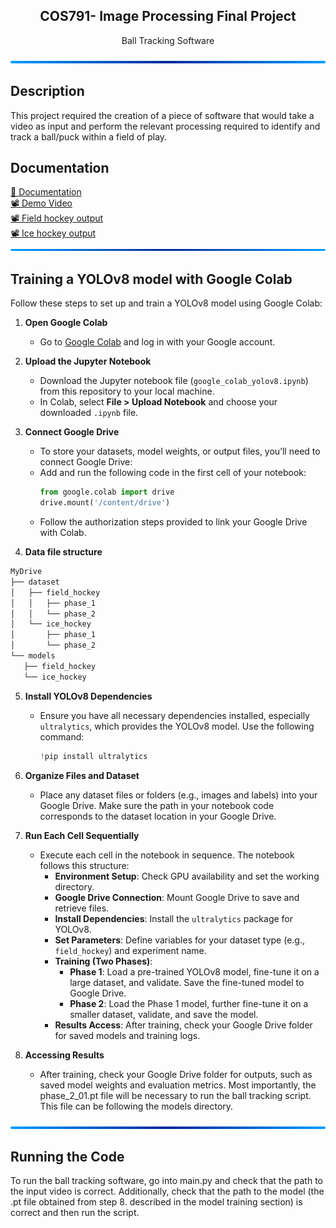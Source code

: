 <h2 align ='center'> COS791- Image Processing Final Project </h3>
<p align = 'center'>Ball Tracking Software</p>


<img src="readme_resources/bar.png" alt="Alt text" title="bar">

## Description

This project required the creation of a piece of software that would take a video as input and perform the relevant processing required to identify and track a ball/puck within a field of play.
## Documentation
<div><a href="https://www.overleaf.com/read/mbbcfmpmfktc#854a0b">🧾 Documentation</a></div>
<div><a href="https://drive.google.com/file/d/1jkOIvxXDZvI2KDQqlkBXQ5gFo0clQ3yN/view?usp=sharing">📽️ Demo Video </a></div>
<div><a href="https://drive.google.com/file/d/1436jDJVtvuZ7ax8HtKpQHgg4jj8iuI-a/view?usp=sharing">📽️ Field hockey output </a></div>
<div><a href="https://drive.google.com/file/d/17OrBAij6Sdn6PP3A0mAU9h2LzvllaKpw/view?usp=sharing">📽️ Ice hockey output </a></div>

<img src="readme_resources/bar.png" alt="Alt text" title="bar">


## Training a YOLOv8 model with Google Colab

Follow these steps to set up and train a YOLOv8 model using Google Colab:

1. **Open Google Colab**
   - Go to [Google Colab](https://colab.research.google.com/) and log in with your Google account.

2. **Upload the Jupyter Notebook**
   - Download the Jupyter notebook file (`google_colab_yolov8.ipynb`) from this repository to your local machine.
   - In Colab, select **File > Upload Notebook** and choose your downloaded `.ipynb` file.

3. **Connect Google Drive**
   - To store your datasets, model weights, or output files, you’ll need to connect Google Drive:
   - Add and run the following code in the first cell of your notebook:
     ```python
     from google.colab import drive
     drive.mount('/content/drive')
     ```
   - Follow the authorization steps provided to link your Google Drive with Colab.

4.  **Data file structure**
 ```python
MyDrive
├── dataset
│   ├── field_hockey
│   │   ├── phase_1
│   │   └── phase_2
│   └── ice_hockey
│       ├── phase_1
│       └── phase_2
└── models
    ├── field_hockey
    └── ice_hockey
```

5. **Install YOLOv8 Dependencies**
   - Ensure you have all necessary dependencies installed, especially `ultralytics`, which provides the YOLOv8 model. Use the following command:
     ```python
     !pip install ultralytics
     ```

6. **Organize Files and Dataset**
   - Place any dataset files or folders (e.g., images and labels) into your Google Drive. Make sure the path in your notebook code corresponds to the dataset location in your Google Drive.

7. **Run Each Cell Sequentially**
   - Execute each cell in the notebook in sequence. The notebook follows this structure:
     - **Environment Setup**: Check GPU availability and set the working directory.
     - **Google Drive Connection**: Mount Google Drive to save and retrieve files.
     - **Install Dependencies**: Install the `ultralytics` package for YOLOv8.
     - **Set Parameters**: Define variables for your dataset type (e.g., `field_hockey`) and experiment name.
     - **Training (Two Phases)**:
       - **Phase 1**: Load a pre-trained YOLOv8 model, fine-tune it on a large dataset, and validate. Save the fine-tuned model to Google Drive.
       - **Phase 2**: Load the Phase 1 model, further fine-tune it on a smaller dataset, validate, and save the model.
     - **Results Access**: After training, check your Google Drive folder for saved models and training logs.


8. **Accessing Results**
   - After training, check your Google Drive folder for outputs, such as saved model weights and evaluation metrics. Most importantly, the phase_2_01.pt file will be necessary to run the ball tracking script. This file can be following the models directory.


<img src="readme_resources/bar.png" alt="Alt text" title="bar">

## Running the Code
To run the ball tracking software, go into main.py and check that the path to the input video is correct. Additionally, check that the path to the model (the .pt file obtained from step 8. described in the model training section) is correct and then run the script.








